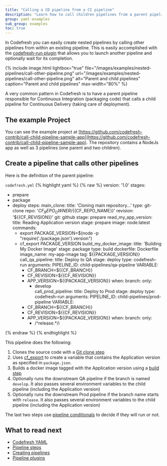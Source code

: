 ```yaml
---
title: "Calling a CD pipeline from a CI pipeline"
description: "Learn how to call children pipelines from a parent pipeline"
group: yaml-examples
sub_group: examples
toc: true
---
```


In Codefresh you can easily create nested pipelines by calling other pipelines from within an existing pipeline. This is easily accomplished with the [codefresh-run plugin](https://github.com/codefresh-io/2.0-marketplacestep/codefresh-run) that allows you to launch another pipeline and optionally wait for its completion.

{% include image.html
lightbox="true"
file="/images/examples/nested-pipelines/call-other-pipeline.png"
url="/images/examples/nested-pipelines/call-other-pipeline.png"
alt="Parent and child pipelines"
caption="Parent and child pipelines"
max-width="80%"
%}

A very common pattern in Codefresh is to have a parent pipeline responsible for Continuous Integration (packaging code) that calls a child pipeline for Continuous Delivery (taking care of deployment).

## The example Project

You can see the example project at [https://github.com/codefresh-contrib/call-child-pipeline-sample-app](https://github.com/codefresh-contrib/call-child-pipeline-sample-app). The repository contains a NodeJs app as well as 3 pipelines (one parent and two children).

## Create a pipeline that calls other pipelines

Here is the definition of the parent pipeline:

 `codefresh.yml`
{% highlight yaml %}
{% raw %}
version: '1.0'
stages:
  - prepare
  - package
  - deploy
steps:
  main_clone:
    title: 'Cloning main repository...'
    type: git-clone
    repo: '${{CF_REPO_OWNER}}/${{CF_REPO_NAME}}'
    revision: '${{CF_REVISION}}'
    git: github
    stage: prepare
  read_my_app_version:
    title: Reading Application version
    stage: prepare
    image: node:latest
    commands:
      - export PACKAGE_VERSION=$(node -p "require('./package.json').version")
      - cf_export PACKAGE_VERSION
  build_my_docker_image:
    title: 'Building My Docker Image'
    stage: package
    type: build
    dockerfile: Dockerfile
    image_name: my-app-image
    tag: ${{PACKAGE_VERSION}}
  call_qa_pipeline:
    title: Deploy to QA
    stage: deploy
    type: codefresh-run
    arguments:
      PIPELINE_ID: child-pipelines/qa-pipeline
      VARIABLE:
        - CF_BRANCH=${{CF_BRANCH}}
        - CF_REVISION=${{CF_REVISION}}
        - APP_VERSION=${{PACKAGE_VERSION}}
    when:
      branch:
        only:
          - develop      
  call_prod_pipeline:
    title: Deploy to Prod
    stage: deploy
    type: codefresh-run
    arguments:
      PIPELINE_ID: child-pipelines/prod-pipeline
      VARIABLE:
        - CF_BRANCH=${{CF_BRANCH}}
        - CF_REVISION=${{CF_REVISION}}
        - APP_VERSION=${{PACKAGE_VERSION}}
    when:
      branch:
        only:
          - /^release.*/i     
    

{% endraw %}
{% endhighlight %}

This pipeline does the following:

1. Clones the source code with a [Git clone step]({{site.baseurl}}/docs/codefresh-yaml/steps/git-clone/)
1. Uses [cf_export]({{site.baseurl}}/docs/codefresh-yaml/variables/#exporting-environment-variables-from-a-freestyle-step) to create a variable that contains the Application version as specified in `package.json`.
1. Builds a docker image tagged with the Application version using a [build step]({{site.baseurl}}/docs/codefresh-yaml/steps/build/)
1. Optionally runs the downstream QA pipeline if the branch is named `develop`. It also passes several environment variables to the child pipeline (including the Application version)
1. Optionally runs the downstream Prod pipeline if the branch name starts with `release`. It also passes several environment variables to the child pipeline (including the Application version)

The last two steps use [pipeline conditionals]({{site.baseurl}}/docs/codefresh-yaml/conditional-execution-of-steps/) to decide if they will run or not.

## What to read next

* [Codefresh YAML]({{site.baseurl}}/docs/codefresh-yaml/what-is-the-codefresh-yaml/)
* [Pipeline steps]({{site.baseurl}}/docs/codefresh-yaml/steps/)
* [Creating pipelines]({{site.baseurl}}/docs/configure-ci-cd-pipeline/pipelines/)
* [Pipeline plugins](https://github.com/codefresh-io/2.0-marketplace)
